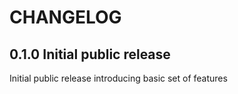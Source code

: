 # CHANGELOG

## 0.1.0 Initial public release

Initial public release introducing basic set of features